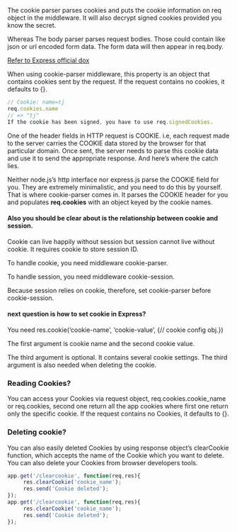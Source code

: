 The cookie parser parses cookies and puts the cookie information on req object in the middleware. It will also decrypt signed cookies provided you know the secret.

Whereas The body parser parses request bodies. Those could contain like json or url encoded form data. The form data will then appear in req.body.

[Refer to Express official dox](https://expressjs.com/en/4x/api.html#req.cookies)

When using cookie-parser middleware, this property is an object that contains cookies sent by the request. If the request contains no cookies, it defaults to {}.

```js
// Cookie: name=tj
req.cookies.name
// => "tj"
If the cookie has been signed, you have to use req.signedCookies.
```

One of the header fields in HTTP request is COOKIE. i.e, each request made to the server carries the COOKIE data stored by the browser for that particular domain. Once sent, the server needs to parse this cookie data and use it to send the appropriate response. And here’s where the catch lies.

Neither node.js’s http interface nor express.js parse the COOKIE field for you. They are extremely minimalistic, and you need to do this by yourself. That is where cookie-parser comes in. It parses the COOKIE header for you and populates **req.cookies** with an object keyed by the cookie names.

#### Also you should be clear about is the relationship between cookie and session.

Cookie can live happily without session but session cannot live without cookie. It requires cookie to store session ID.

To handle cookie, you need middleware cookie-parser.

To handle session, you need middleware cookie-session.

Because session relies on cookie, therefore, set cookie-parser before cookie-session.



#### next question is how to set cookie in Express?

You need res.cookie(‘cookie-name’, ‘cookie-value’, {// cookie config obj.})

The first argument is cookie name and the second cookie value.

The third argument is optional. It contains several cookie settings. The third argument is also needed when deleting the cookie.

### Reading Cookies?
You can access your Cookies via request object, req.cookies.cookie_name or req.cookies, second one return all the app cookies where first one return only the specific cookie. If the request contains no Cookies, it defaults to {}.

### Deleting cookie?
You can also easily deleted Cookies by using response object’s clearCookie function, which accepts the name of the Cookie which you want to delete. You can also delete your Cookies from browser developers tools.

```js
app.get('/clearcookie', function(req,res){
     res.clearCookie('cookie_name');
     res.send('Cookie deleted');
});
app.get('/clearcookie', function(req,res){
     res.clearCookie('cookie_name');
     res.send('Cookie deleted');
});
````